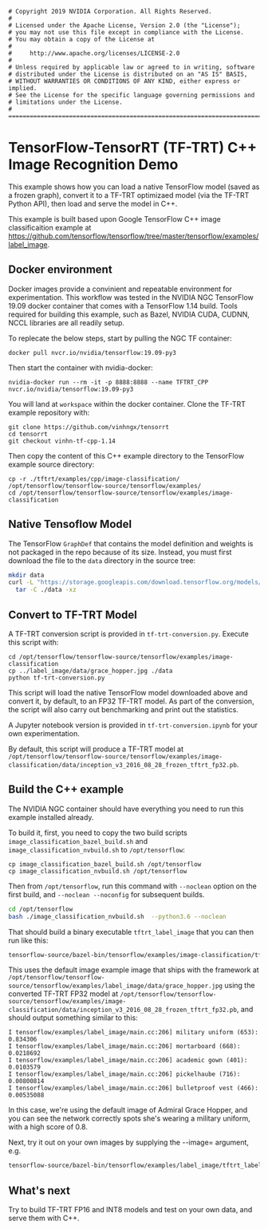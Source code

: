 ```
# Copyright 2019 NVIDIA Corporation. All Rights Reserved.
#
# Licensed under the Apache License, Version 2.0 (the "License");
# you may not use this file except in compliance with the License.
# You may obtain a copy of the License at
#
#     http://www.apache.org/licenses/LICENSE-2.0
#
# Unless required by applicable law or agreed to in writing, software
# distributed under the License is distributed on an "AS IS" BASIS,
# WITHOUT WARRANTIES OR CONDITIONS OF ANY KIND, either express or implied.
# See the License for the specific language governing permissions and
# limitations under the License.
# ==============================================================================
```

<!-- #region -->


# TensorFlow-TensorRT (TF-TRT) C++ Image Recognition Demo

This example shows how you can load a native TensorFlow model (saved as a frozen graph), convert it to a TF-TRT optimizaed model (via the TF-TRT Python API), then load and serve the model in C++.

This example is built based upon Google TensorFlow C++ image classificaition example at https://github.com/tensorflow/tensorflow/tree/master/tensorflow/examples/label_image.

## Docker environment
Docker images provide a convinient and repeatable environment for experimentation. This workflow was tested in the NVIDIA NGC TensorFlow 19.09 docker container that comes with a TensorFlow 1.14 build. Tools required for building this example, such as Bazel, NVIDIA CUDA, CUDNN, NCCL libraries are all readily setup.

To replecate the below steps, start by pulling the NGC TF container:

```
docker pull nvcr.io/nvidia/tensorflow:19.09-py3
```

Then start the container with nvidia-docker:

```
nvidia-docker run --rm -it -p 8888:8888 --name TFTRT_CPP nvcr.io/nvidia/tensorflow:19.09-py3
```

You will land at `workspace` within the docker container. Clone the TF-TRT example repository with:

```
git clone https://github.com/vinhngx/tensorrt
cd tensorrt 
git checkout vinhn-tf-cpp-1.14

```

Then copy the content of this C++ example directory to the TensorFlow example source directory:

```
cp -r ./tftrt/examples/cpp/image-classification/ /opt/tensorflow/tensorflow-source/tensorflow/examples/
cd /opt/tensorflow/tensorflow-source/tensorflow/examples/image-classification
```


## Native Tensoflow Model

The TensorFlow `GraphDef` that contains the model definition and weights is not
packaged in the repo because of its size. Instead, you must first download the
file to the `data` directory in the source tree:
<!-- #endregion -->

```bash
mkdir data
curl -L "https://storage.googleapis.com/download.tensorflow.org/models/inception_v3_2016_08_28_frozen.pb.tar.gz" |
  tar -C ./data -xz
```

<!-- #region -->
## Convert to TF-TRT Model

A TF-TRT conversion script is provided in `tf-trt-conversion.py`. Execute this script with:

``` 
cd /opt/tensorflow/tensorflow-source/tensorflow/examples/image-classification
cp ../label_image/data/grace_hopper.jpg ./data
python tf-trt-conversion.py
```

This script will load the native TensorFlow model downloaded above and convert it, by default, to an FP32 TF-TRT model. As part of the conversion, the script will also carry out benchmarking and print out the statistics. 

A Jupyter notebook version is provided in `tf-trt-conversion.ipynb` for your own experimentation. 

By default, this script will produce a TF-TRT model at `/opt/tensorflow/tensorflow-source/tensorflow/examples/image-classification/data/inception_v3_2016_08_28_frozen_tftrt_fp32.pb`.
<!-- #endregion -->

<!-- #region -->
## Build the C++ example
The NVIDIA NGC container should have everything you need to run this example installed already.

To build it, first, you need to copy the two build scripts `image_classification_bazel_build.sh` and `image_classification_nvbuild.sh` to `/opt/tensorflow`:

```
cp image_classification_bazel_build.sh /opt/tensorflow
cp image_classification_nvbuild.sh /opt/tensorflow
```

Then from `/opt/tensorflow`, run this command with `--noclean` option on the first build, and `--noclean --noconfig` for subsequent builds.
<!-- #endregion -->

```bash
cd /opt/tensorflow 
bash ./image_classification_nvbuild.sh  --python3.6 --noclean
```

That should build a binary executable `tftrt_label_image` that you can then run like this:

```bash
tensorflow-source/bazel-bin/tensorflow/examples/image-classification/tftrt_label_image
```

This uses the default image example image that ships with the framework at `/opt/tensorflow/tensorflow-source/tensorflow/examples/label_image/data/grace_hopper.jpg` using the converted TF-TRT FP32 model at `/opt/tensorflow/tensorflow-source/tensorflow/examples/image-classification/data/inception_v3_2016_08_28_frozen_tftrt_fp32.pb`, and should
output something similar to this:

```
I tensorflow/examples/label_image/main.cc:206] military uniform (653): 0.834306
I tensorflow/examples/label_image/main.cc:206] mortarboard (668): 0.0218692
I tensorflow/examples/label_image/main.cc:206] academic gown (401): 0.0103579
I tensorflow/examples/label_image/main.cc:206] pickelhaube (716): 0.00800814
I tensorflow/examples/label_image/main.cc:206] bulletproof vest (466): 0.00535088
```

In this case, we're using the default image of Admiral Grace Hopper, and you can
see the network correctly spots she's wearing a military uniform, with a high
score of 0.8.

Next, try it out on your own images by supplying the --image= argument, e.g.

```bash
tensorflow-source/bazel-bin/tensorflow/examples/label_image/tftrt_label_image --image=my_image.png
```

## What's next

Try to build TF-TRT FP16 and INT8 models and test on your own data, and serve them with C++.

```bash

```
